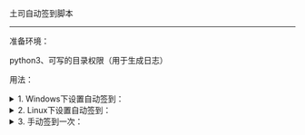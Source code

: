土司自动签到脚本

*****************
准备环境：

python3、可写的目录权限（用于生成日志）

用法：

<details>
  <summary>1. Windows下设置自动签到：</summary>
  
    1) . 打开命令行cmd，输入： 
     schtasks /create /sc daily /tn "t00ls_sign" /tr "python Auto_tools_signin.py"
  
    2) .在cmd输入compmgmt.msc，打开计算机管理，在左侧选择系统工具->任务计划程序->活动任务->找到t00ls_sign双击->属性->操作->编辑，
      在“起始于”里写入你存放脚本的文件夹路径。
 ![image](https://github.com/raddyfiy/cod/blob/master/2020-03-28_153315.png)
    
    3) .上面两步都要做，可以在log.txt查看签到日志.
</details>


<details>
  <summary>2. Linux下设置自动签到：</summary>
  
    1) 
      crontab -e
  
    2) 写以下指令，每天5.00am自动执行。
      0 5 * * * python /path/Auto_tools_signin.py
</details>
    

<details>
  <summary>3. 手动签到一次：</summary>
    
    python3 t00ls_auto_sign.py
</details>


  
